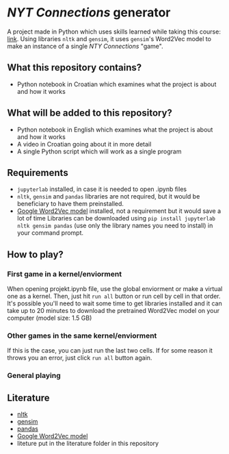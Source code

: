 # *NYT Connections* generator
A project made in Python which uses skills learned while taking this course: [link](https://www.mathos.unios.hr/en/kolegiji/racunalno-jezikoslovlje/). Using libraries `nltk` and `gensim`, it uses `gensim`'s Word2Vec model to make an instance of a single *NTY Connections* "game".

## What this repository contains?
  - Python notebook in Croatian which examines what the project is about and how it works

## What will be added to this repository?
  - Python notebook in English which examines what the project is about and how it works
  - A video in Croatian going about it in more detail
  - A single Python script which will work as a single program

## Requirements
  - `jupyterlab` installed, in case it is needed to open .ipynb files
  - `nltk`, `gensim` and `pandas` libraries are not required, but it would be beneficiary to have them preinstalled.
  - [Google Word2Vec model](https://code.google.com/archive/p/word2vec/) installed, not a requirement but it would save a lot of time
Libraries can be downloaded using `pip install jupyterlab nltk gensim pandas` (use only the library names you need to install) in your command prompt.

## How to play?

### First game in a kernel/enviorment
When opening projekt.ipynb file, use the global enviorment or make a virtual one as a kernel. Then, just hit `run all` button or run cell by cell in that order. It's possible you'll need to wait some time to get libraries installed and it can take up to 20 minutes to download the pretrained Word2Vec model on your computer (model size: 1.5 GB)

### Other games in the same kernel/enviorment
If this is the case, you can just run the last two cells. If for some reason it throws you an error, just click `run all` button again.

### General playing

## Literature
  - [nltk](https://www.nltk.org/)
  - [gensim](https://radimrehurek.com/gensim/)
  - [pandas](https://pandas.pydata.org/docs/reference/index.html)
  - [Google Word2Vec model](https://code.google.com/archive/p/word2vec/)
  - liteture put in the literature folder in this repository
